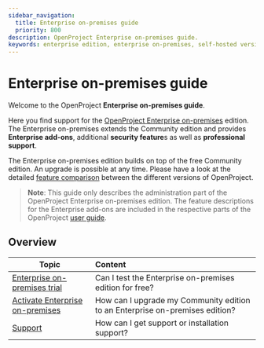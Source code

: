 ```yaml
---
sidebar_navigation:
  title: Enterprise on-premises guide
  priority: 800
description: OpenProject Enterprise on-premises guide.
keywords: enterprise edition, enterprise on-premises, self-hosted version, server
---
```

# Enterprise on-premises guide

Welcome to the OpenProject **Enterprise on-premises guide**.

Here you find support for the [OpenProject Enterprise on-premises](https://www.openproject.org/enterprise-edition/) edition. The Enterprise on-premises extends the Community edition and provides **Enterprise add-ons**, additional **security feature**s as well as **professional support**.

The Enterprise on-premises edition builds on top of the free Community edition. An upgrade is possible at any time. Please have a look at the detailed [feature comparison](https://www.openproject.org/pricing/#features) between the different versions of OpenProject.

> **Note**: This guide only describes the administration part of the OpenProject Enterprise on-premises edition. The feature descriptions for the Enterprise add-ons are included in the respective parts of the OpenProject [user guide](../../user-guide/).

## Overview

| Topic                                                                 | Content                                                                      |
|-----------------------------------------------------------------------|:-----------------------------------------------------------------------------|
| [Enterprise on-premises trial](./enterprise-on-premises-trial/)       | Can I test the Enterprise on-premises edition for free?                      |
| [Activate Enterprise on-premises](./activate-enterprise-on-premises/) | How can I upgrade my Community edition to an Enterprise on-premises edition? |
| [Support](../support/)                                                | How can I get support or installation support?                               |

